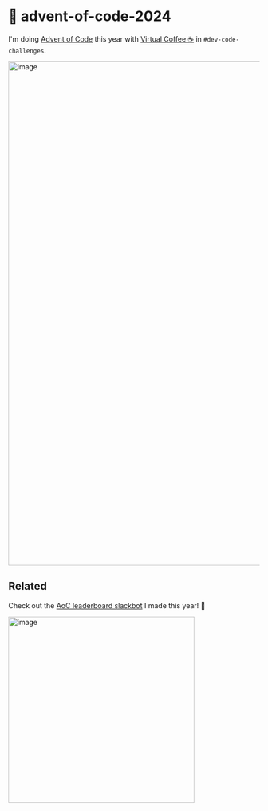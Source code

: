 # 🎄 advent-of-code-2024

I'm doing [Advent of Code](https://adventofcode.com) this year with [Virtual Coffee ☕️](https://virtualcoffee.io) in `#dev-code-challenges`.

<img width="1010" alt="image" src="https://github.com/user-attachments/assets/55832551-7cdb-433e-9195-308ee60aafd0" />

## Related

Check out the [AoC leaderboard slackbot](https://github.com/ebanner/advent-of-code-leaderboard) I made this year! 🥳

<img width="373" alt="image" src="https://github.com/user-attachments/assets/5a3de44f-a3f7-49fa-9915-f5cfb2280810">
